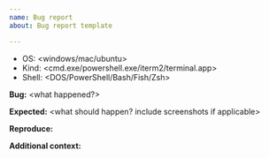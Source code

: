 ```yaml
---
name: Bug report
about: Bug report template

---
```



* OS: <windows/mac/ubuntu>
* Kind: <cmd.exe/powershell.exe/iterm2/terminal.app>
* Shell: <DOS/PowerShell/Bash/Fish/Zsh>


**Bug:** <what happened?>

**Expected:** <what should happen? include screenshots if applicable>

**Reproduce:** <how to reproduce>

**Additional context:** <optional>
